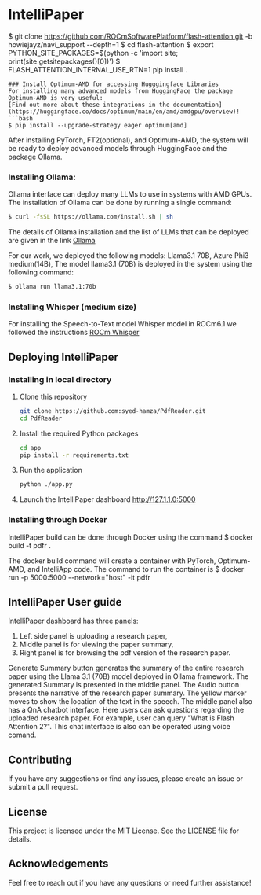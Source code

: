 # IntelliPaper
$ git clone https://github.com/ROCmSoftwarePlatform/flash-attention.git -b howiejayz/navi_support --depth=1
$ cd flash-attention
$ export PYTHON_SITE_PACKAGES=$(python -c 'import site; print(site.getsitepackages()[0])')
$ FLASH_ATTENTION_INTERNAL_USE_RTN=1 pip install .
```
### Install Optimum-AMD for accessing Hugggingface Libraries
For installing many advanced models from HuggingFace the package Optimum-AMD is very useful:
[Find out more about these integrations in the documentation](https://huggingface.co/docs/optimum/main/en/amd/amdgpu/overview)!
```bash
$ pip install --upgrade-strategy eager optimum[amd]      
``` 

After installing PyTorch, FT2(optional), and Optimum-AMD, the system will be ready to deploy advanced models through HuggingFace and the package Ollama.  
       
### Installing Ollama:
Ollama interface can deploy  many LLMs to use in systems with AMD GPUs. The installation of Ollama can be done by running a single command: 
```bash
$ curl -fsSL https://ollama.com/install.sh | sh
```
The details of Ollama installation and the list of LLMs that can be deployed are given in the link [Ollama](https://github.com/ollama/ollama/tree/main)
       
For our work, we deployed the following models: Llama3.1 70B, Azure Phi3 medium(14B), 
The model llama3.1 (70B) is deployed in the system using the following command:
```bash       
$ ollama run llama3.1:70b
```

### Installing Whisper (medium size)
For installing the Speech-to-Text model Whisper model in ROCm6.1 we followed the instructions [ROCm Whisper]( https://rocm.blogs.amd.com/artificial-intelligence/whisper/README.html)

## Deploying IntelliPaper  

### Installing in local directory
1. Clone this repository
    ```bash
    git clone https://github.com:syed-hamza/PdfReader.git
    cd PdfReader
    ```
2. Install the required Python packages
    ```bash
    cd app
    pip install -r requirements.txt
    ```
3. Run the application
    ```bash
    python ./app.py
    ```
4. Launch the IntelliPaper dashboard
   http://127.1.1.0:5000

### Installing through Docker
IntelliPaper build can be done through Docker using the command
$ docker build -t pdfr .

The docker build command will create a container with PyTorch, Optimum-AMD, and IntelliApp code. 
The command to run the container is
$ docker run -p 5000:5000 --network="host" -it pdfr

## IntelliPaper User guide
IntelliPaper dashboard has three panels:
1) Left side panel is uploading a research paper,
2) Middle panel is for viewing the paper summary,
3) Right panel is for browsing the pdf version of the research paper.

Generate Summary button generates the summary of the entire research paper using the Llama 3.1 (70B) model deployed in Ollama framework. The generated Summary is presented in the middle panel. The Audio button presents the narrative of the research paper summary. The yellow marker moves to show the location of the text in the speech.
The middle panel also has a QnA chatbot interface. Here users can ask questions regarding the uploaded research paper. For example, user can query "What is Flash Attention 2?". This chat interface is also can be operated using voice comand. 


## Contributing
If you have any suggestions or find any issues, please create an issue or submit a pull request.

## License
This project is licensed under the MIT License. See the [LICENSE](Licence) file for details.

## Acknowledgements

Feel free to reach out if you have any questions or need further assistance!
